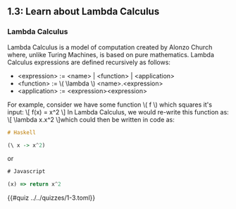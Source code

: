 ## 1.3: Learn about Lambda Calculus

### Lambda Calculus
Lambda Calculus is a model of computation created by Alonzo Church where, unlike 
Turing Machines, is based on pure mathematics.
Lambda Calculus expressions are defined recursively as follows:
- \<expression\> := \<name\> | \<function\> | \<application\>
- \<function\> := \\( \lambda \\) \<name\>.\<expression\>
- \<application\> := \<expression\>\<expression\>

For example, consider we have some function \\( f \\) which squares it's input: \\[ f(x) = x^2 \\]
In Lambda Calculus, we would re-write this function as: \\[ \lambda x.x^2 \\]which could then be written in code as:
```haskell
# Haskell

(\ x -> x^2)
```
or
```js
# Javascript

(x) => return x^2
```

{{#quiz ../../quizzes/1-3.toml}}
